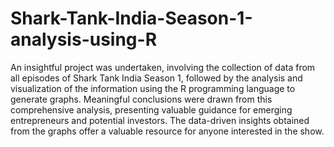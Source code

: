 # Shark-Tank-India-Season-1-analysis-using-R

An insightful project was undertaken, involving the collection of data from all episodes of Shark Tank India Season 1, followed by the analysis and visualization of the information using the R programming language to generate graphs. Meaningful conclusions were drawn from this comprehensive analysis, presenting valuable guidance for emerging entrepreneurs and potential investors. The data-driven insights obtained from the graphs offer a valuable resource for anyone interested in the show.


